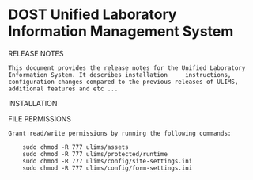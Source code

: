 DOST Unified Laboratory Information Management System
=====

RELEASE NOTES

    This document provides the release notes for the Unified Laboratory Information System. It describes installation     instructions, configuration changes compared to the previous releases of ULIMS, additional features and etc ...

INSTALLATION

FILE PERMISSIONS

    Grant read/write permissions by running the following commands:

        sudo chmod -R 777 ulims/assets
        sudo chmod -R 777 ulims/protected/runtime
        sudo chmod -R 777 ulims/config/site-settings.ini
        sudo chmod -R 777 ulims/config/form-settings.ini

